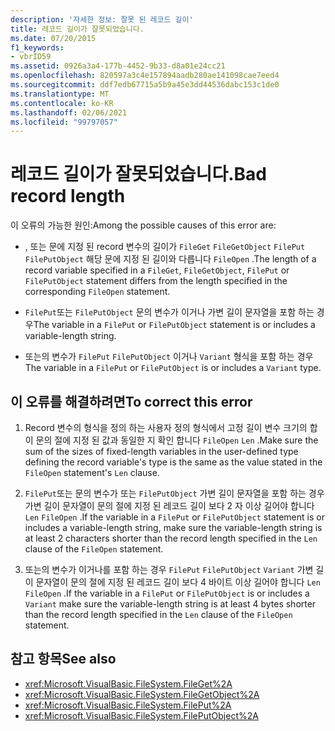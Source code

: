 ```yaml
---
description: '자세한 정보: 잘못 된 레코드 길이'
title: 레코드 길이가 잘못되었습니다.
ms.date: 07/20/2015
f1_keywords:
- vbrID59
ms.assetid: 0926a3a4-177b-4452-9b33-d8a01e24cc21
ms.openlocfilehash: 820597a3c4e157894aadb280ae141098cae7eed4
ms.sourcegitcommit: ddf7edb67715a5b9a45e3dd44536dabc153c1de0
ms.translationtype: MT
ms.contentlocale: ko-KR
ms.lasthandoff: 02/06/2021
ms.locfileid: "99797057"
---
```

# <a name="bad-record-length"></a><span data-ttu-id="cbd7a-103">레코드 길이가 잘못되었습니다.</span><span class="sxs-lookup"><span data-stu-id="cbd7a-103">Bad record length</span></span>

<span data-ttu-id="cbd7a-104">이 오류의 가능한 원인:</span><span class="sxs-lookup"><span data-stu-id="cbd7a-104">Among the possible causes of this error are:</span></span>  
  
- <span data-ttu-id="cbd7a-105">, 또는 문에 지정 된 record 변수의 길이가 `FileGet` `FileGetObject` `FilePut` `FilePutObject` 해당 문에 지정 된 길이와 다릅니다 `FileOpen` .</span><span class="sxs-lookup"><span data-stu-id="cbd7a-105">The length of a record variable specified in a `FileGet`, `FileGetObject`, `FilePut` or `FilePutObject` statement differs from the length specified in the corresponding `FileOpen` statement.</span></span>  
  
- <span data-ttu-id="cbd7a-106">`FilePut`또는 `FilePutObject` 문의 변수가 이거나 가변 길이 문자열을 포함 하는 경우</span><span class="sxs-lookup"><span data-stu-id="cbd7a-106">The variable in a `FilePut` or `FilePutObject` statement is or includes a variable-length string.</span></span>  
  
- <span data-ttu-id="cbd7a-107">또는의 변수가 `FilePut` `FilePutObject` 이거나 `Variant` 형식을 포함 하는 경우</span><span class="sxs-lookup"><span data-stu-id="cbd7a-107">The variable in a `FilePut` or `FilePutObject` is or includes a `Variant` type.</span></span>  
  
## <a name="to-correct-this-error"></a><span data-ttu-id="cbd7a-108">이 오류를 해결하려면</span><span class="sxs-lookup"><span data-stu-id="cbd7a-108">To correct this error</span></span>  
  
1. <span data-ttu-id="cbd7a-109">Record 변수의 형식을 정의 하는 사용자 정의 형식에서 고정 길이 변수 크기의 합이 문의 절에 지정 된 값과 동일한 지 확인 합니다 `FileOpen` `Len` .</span><span class="sxs-lookup"><span data-stu-id="cbd7a-109">Make sure the sum of the sizes of fixed-length variables in the user-defined type defining the record variable's type is the same as the value stated in the `FileOpen` statement's `Len` clause.</span></span>  
  
2. <span data-ttu-id="cbd7a-110">`FilePut`또는 문의 변수가 또는 `FilePutObject` 가변 길이 문자열을 포함 하는 경우 가변 길이 문자열이 문의 절에 지정 된 레코드 길이 보다 2 자 이상 길어야 합니다 `Len` `FileOpen` .</span><span class="sxs-lookup"><span data-stu-id="cbd7a-110">If the variable in a `FilePut` or `FilePutObject` statement is or includes a variable-length string, make sure the variable-length string is at least 2 characters shorter than the record length specified in the `Len` clause of the `FileOpen` statement.</span></span>  
  
3. <span data-ttu-id="cbd7a-111">또는의 변수가 이거나를 포함 하는 경우 `FilePut` `FilePutObject` `Variant` 가변 길이 문자열이 문의 절에 지정 된 레코드 길이 보다 4 바이트 이상 길어야 합니다 `Len` `FileOpen` .</span><span class="sxs-lookup"><span data-stu-id="cbd7a-111">If the variable in a `FilePut` or `FilePutObject` is or includes a `Variant` make sure the variable-length string is at least 4 bytes shorter than the record length specified in the `Len` clause of the `FileOpen` statement.</span></span>  
  
## <a name="see-also"></a><span data-ttu-id="cbd7a-112">참고 항목</span><span class="sxs-lookup"><span data-stu-id="cbd7a-112">See also</span></span>

- <xref:Microsoft.VisualBasic.FileSystem.FileGet%2A>
- <xref:Microsoft.VisualBasic.FileSystem.FileGetObject%2A>
- <xref:Microsoft.VisualBasic.FileSystem.FilePut%2A>
- <xref:Microsoft.VisualBasic.FileSystem.FilePutObject%2A>
